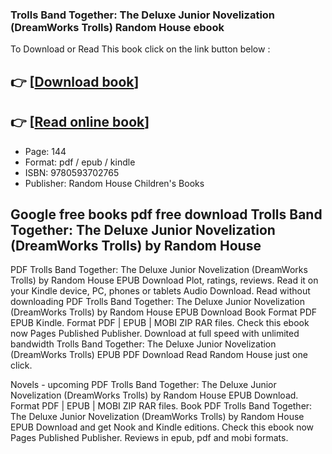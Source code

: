 ### Trolls Band Together: The Deluxe Junior Novelization (DreamWorks Trolls) Random House ebook

To Download or Read This book click on the link button below :

## 👉  [**[Download book](http://get-pdfs.com/download.php?group=book&from=github.com&id=686050&lnk=1063 "Download book")**]

## 👉  [**[Read online book](http://get-pdfs.com/download.php?group=book&from=github.com&id=686050&lnk=1063 "Read online book")**]


* Page: 144
* Format: pdf / epub / kindle
* ISBN: 9780593702765
* Publisher: Random House Children&#039;s Books



## Google free books pdf free download Trolls Band Together: The Deluxe Junior Novelization (DreamWorks Trolls) by Random House


PDF Trolls Band Together: The Deluxe Junior Novelization (DreamWorks Trolls) by Random House EPUB Download Plot, ratings, reviews. Read it on your Kindle device, PC, phones or tablets Audio Download. Read without downloading PDF Trolls Band Together: The Deluxe Junior Novelization (DreamWorks Trolls) by Random House EPUB Download Book Format PDF EPUB Kindle. Format PDF | EPUB | MOBI ZIP RAR files. Check this ebook now Pages Published Publisher. Download at full speed with unlimited bandwidth Trolls Band Together: The Deluxe Junior Novelization (DreamWorks Trolls) EPUB PDF Download Read Random House just one click.

Novels - upcoming PDF Trolls Band Together: The Deluxe Junior Novelization (DreamWorks Trolls) by Random House EPUB Download. Format PDF | EPUB | MOBI ZIP RAR files. Book PDF Trolls Band Together: The Deluxe Junior Novelization (DreamWorks Trolls) by Random House EPUB Download and get Nook and Kindle editions. Check this ebook now Pages Published Publisher. Reviews in epub, pdf and mobi formats.





